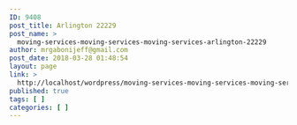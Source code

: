 ```yaml
---
ID: 9408
post_title: Arlington 22229
post_name: >
  moving-services-moving-services-moving-services-arlington-22229
author: mrgabonijeff@gmail.com
post_date: 2018-03-28 01:48:54
layout: page
link: >
  http://localhost/wordpress/moving-services-moving-services-moving-services-arlington-22229/
published: true
tags: [ ]
categories: [ ]
---
```

